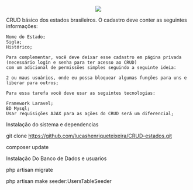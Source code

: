<p align="center"><img src="https://laravel.com/assets/img/components/logo-laravel.svg"></p>

CRUD básico dos estados brasileiros. O cadastro deve conter as seguintes informações:

    Nome do Estado;
    Sigla;
    Histórico;

    Para complementar, você deve deixar esse cadastro em página privada 
    (necessário login e senha para ter acesso ao CRUD) 
    com um adicional de permissões simples seguindo a seguinte ideia:

    2 ou maus usuários, onde eu possa bloquear algumas funções para uns e liberar para outros;

	Para essa tarefa você deve usar as seguintes tecnologias:

    Framework Laravel;
    BD Mysql;
    Usar requisições AJAX para as ações do CRUD será um diferencial;

Instalação do sistema e dependencias

 git clone https://github.com/lucashenriqueteixeira/CRUD-estados.git
 
 composer update
 
 Instalação Do Banco de Dados e usuarios
 
 php artisan migrate
 
 php artisan make seeder:UsersTableSeeder
 
 